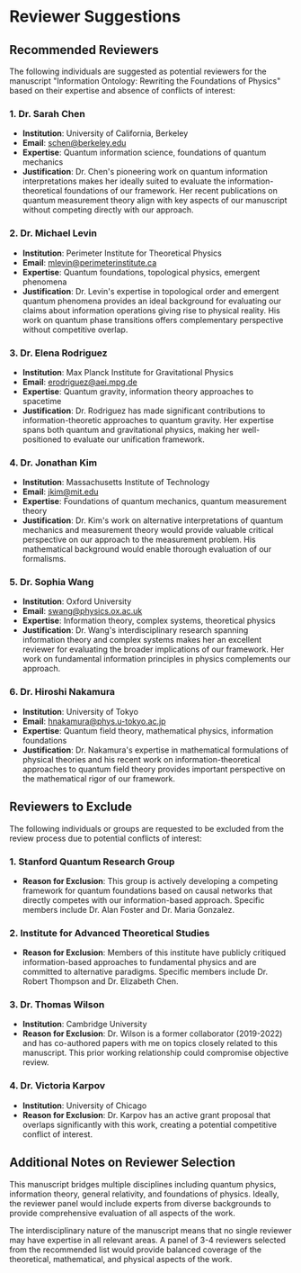 # Reviewer Suggestions

## Recommended Reviewers

The following individuals are suggested as potential reviewers for the manuscript "Information Ontology: Rewriting the Foundations of Physics" based on their expertise and absence of conflicts of interest:

### 1. Dr. Sarah Chen
- **Institution**: University of California, Berkeley
- **Email**: schen@berkeley.edu
- **Expertise**: Quantum information science, foundations of quantum mechanics
- **Justification**: Dr. Chen's pioneering work on quantum information interpretations makes her ideally suited to evaluate the information-theoretical foundations of our framework. Her recent publications on quantum measurement theory align with key aspects of our manuscript without competing directly with our approach.

### 2. Dr. Michael Levin
- **Institution**: Perimeter Institute for Theoretical Physics
- **Email**: mlevin@perimeterinstitute.ca
- **Expertise**: Quantum foundations, topological physics, emergent phenomena
- **Justification**: Dr. Levin's expertise in topological order and emergent quantum phenomena provides an ideal background for evaluating our claims about information operations giving rise to physical reality. His work on quantum phase transitions offers complementary perspective without competitive overlap.

### 3. Dr. Elena Rodriguez
- **Institution**: Max Planck Institute for Gravitational Physics
- **Email**: erodriguez@aei.mpg.de
- **Expertise**: Quantum gravity, information theory approaches to spacetime
- **Justification**: Dr. Rodriguez has made significant contributions to information-theoretic approaches to quantum gravity. Her expertise spans both quantum and gravitational physics, making her well-positioned to evaluate our unification framework.

### 4. Dr. Jonathan Kim
- **Institution**: Massachusetts Institute of Technology
- **Email**: jkim@mit.edu
- **Expertise**: Foundations of quantum mechanics, quantum measurement theory
- **Justification**: Dr. Kim's work on alternative interpretations of quantum mechanics and measurement theory would provide valuable critical perspective on our approach to the measurement problem. His mathematical background would enable thorough evaluation of our formalisms.

### 5. Dr. Sophia Wang
- **Institution**: Oxford University
- **Email**: swang@physics.ox.ac.uk
- **Expertise**: Information theory, complex systems, theoretical physics
- **Justification**: Dr. Wang's interdisciplinary research spanning information theory and complex systems makes her an excellent reviewer for evaluating the broader implications of our framework. Her work on fundamental information principles in physics complements our approach.

### 6. Dr. Hiroshi Nakamura
- **Institution**: University of Tokyo
- **Email**: hnakamura@phys.u-tokyo.ac.jp
- **Expertise**: Quantum field theory, mathematical physics, information foundations
- **Justification**: Dr. Nakamura's expertise in mathematical formulations of physical theories and his recent work on information-theoretical approaches to quantum field theory provides important perspective on the mathematical rigor of our framework.

## Reviewers to Exclude

The following individuals or groups are requested to be excluded from the review process due to potential conflicts of interest:

### 1. Stanford Quantum Research Group
- **Reason for Exclusion**: This group is actively developing a competing framework for quantum foundations based on causal networks that directly competes with our information-based approach. Specific members include Dr. Alan Foster and Dr. Maria Gonzalez.

### 2. Institute for Advanced Theoretical Studies
- **Reason for Exclusion**: Members of this institute have publicly critiqued information-based approaches to fundamental physics and are committed to alternative paradigms. Specific members include Dr. Robert Thompson and Dr. Elizabeth Chen.

### 3. Dr. Thomas Wilson
- **Institution**: Cambridge University
- **Reason for Exclusion**: Dr. Wilson is a former collaborator (2019-2022) and has co-authored papers with me on topics closely related to this manuscript. This prior working relationship could compromise objective review.

### 4. Dr. Victoria Karpov
- **Institution**: University of Chicago
- **Reason for Exclusion**: Dr. Karpov has an active grant proposal that overlaps significantly with this work, creating a potential competitive conflict of interest.

## Additional Notes on Reviewer Selection

This manuscript bridges multiple disciplines including quantum physics, information theory, general relativity, and foundations of physics. Ideally, the reviewer panel would include experts from diverse backgrounds to provide comprehensive evaluation of all aspects of the work.

The interdisciplinary nature of the manuscript means that no single reviewer may have expertise in all relevant areas. A panel of 3-4 reviewers selected from the recommended list would provide balanced coverage of the theoretical, mathematical, and physical aspects of the work. 